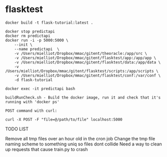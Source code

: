# flasktest

```
docker build -t flask-tutorial:latest .
```

```
docker stop predictapi
docker rm predictapi
docker run -i -p 5000:5000 \
    --init \
    --name predictapi  \
    -v /Users/mielliot/Dropbox/mmac/gitent/theoracle:/app/src \
    -v /Users/mielliot/Dropbox/mmac/gitent/flasktest/app:/app/app \
    -v /Users/mielliot/Dropbox/mmac/gitent/flasktest/data:/app/data \
    -v /Users/mielliot/Dropbox/mmac/gitent/flasktest/scripts:/app/scripts \
    -v /Users/mielliot/Dropbox/mmac/gitent/flasktest/conf:/var/conf \
    -d flask-tutorial
```

```
docker exec -it predictapi bash
```


```
buildRunCheck.sh - Build the docker image, run it and check that it's running with 'docker ps'
```

```
POST command with curl:

curl -X POST -F "file=@/path/to/file" localhost:5000
```


TODO LIST

Remove all tmp files over an hour old in the cron job
Change the tmp file naming scheme to something uniq so files dont collide
Need a way to clean up requests that cause train.py to crash
